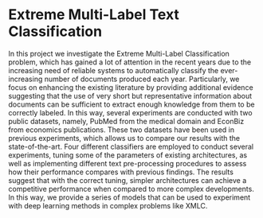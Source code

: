 # Extreme Multi-Label Text Classification

In this project we investigate the Extreme Multi-Label Classification problem, which has gained a lot of attention in the recent years due to the increasing need of reliable systems to automatically classify the ever-increasing number of documents produced each year. Particularly, we focus on enhancing the existing literature by providing additional evidence suggesting that the use of very short but representative information about documents can be sufficient to extract enough knowledge from them to be correctly labeled.
In this way, several experiments are conducted with two public datasets, namely, PubMed from the medical domain and EconBiz from economics publications. These two datasets have been used in previous experiments, which allows us to compare our results with the state-of-the-art. Four different classifiers are employed to conduct several experiments, tuning some of the parameters of existing architectures, as well as implementing different text pre-processing procedures to assess how their performance compares with previous findings. The results suggest that with the correct tuning, simpler architectures can achieve a competitive performance when compared to more complex developments. In this way, we provide a
series of models that can be used to experiment with deep learning methods in complex problems like XMLC.
